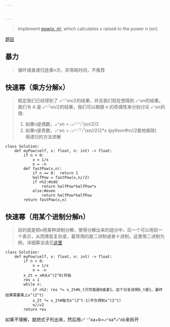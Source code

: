 ```yaml
---


---
```


<blockquote>
<p>Implement <a href="http://www.cplusplus.com/reference/valarray/pow/">pow(<em>x</em>,  <em>n</em>)</a>, which calculates <em>x</em> raised to the power <em>n</em> (xn).</p>
</blockquote>
<p><a href="https://leetcode-cn.com/problems/powx-n/">题目</a></p>
<h2 id="暴力">暴力</h2>
<blockquote>
<p>循环或者递归连乘n次，非常耗时间，不推荐</p>
</blockquote>
<h2 id="快速幂（乘方分解x）">快速幂（乘方分解x）</h2>
<blockquote>
<p>假定我们已经得到了 <span class="katex--inline"><span class="katex"><span class="katex-mathml"><math><semantics><mrow><msup><mi>x</mi><mrow><mi>n</mi><mi mathvariant="normal">/</mi><mn>2</mn></mrow></msup></mrow><annotation encoding="application/x-tex">x^{n/2}</annotation></semantics></math></span><span class="katex-html" aria-hidden="true"><span class="base"><span class="strut" style="height: 0.888em; vertical-align: 0em;"></span><span class="mord"><span class="mord mathdefault">x</span><span class="msupsub"><span class="vlist-t"><span class="vlist-r"><span class="vlist" style="height: 0.888em;"><span class="" style="top: -3.063em; margin-right: 0.05em;"><span class="pstrut" style="height: 2.7em;"></span><span class="sizing reset-size6 size3 mtight"><span class="mord mtight"><span class="mord mathdefault mtight">n</span><span class="mord mtight">/</span><span class="mord mtight">2</span></span></span></span></span></span></span></span></span></span></span></span></span>的结果，并且我们现在想得到 <span class="katex--inline"><span class="katex"><span class="katex-mathml"><math><semantics><mrow><msup><mi>x</mi><mi>n</mi></msup></mrow><annotation encoding="application/x-tex">x^n</annotation></semantics></math></span><span class="katex-html" aria-hidden="true"><span class="base"><span class="strut" style="height: 0.664392em; vertical-align: 0em;"></span><span class="mord"><span class="mord mathdefault">x</span><span class="msupsub"><span class="vlist-t"><span class="vlist-r"><span class="vlist" style="height: 0.664392em;"><span class="" style="top: -3.063em; margin-right: 0.05em;"><span class="pstrut" style="height: 2.7em;"></span><span class="sizing reset-size6 size3 mtight"><span class="mord mathdefault mtight">n</span></span></span></span></span></span></span></span></span></span></span></span>的结果。我们令 A 是 <span class="katex--inline"><span class="katex"><span class="katex-mathml"><math><semantics><mrow><msup><mi>x</mi><mrow><mi>n</mi><mi mathvariant="normal">/</mi><mn>2</mn></mrow></msup></mrow><annotation encoding="application/x-tex">x ^ {n / 2}</annotation></semantics></math></span><span class="katex-html" aria-hidden="true"><span class="base"><span class="strut" style="height: 0.888em; vertical-align: 0em;"></span><span class="mord"><span class="mord mathdefault">x</span><span class="msupsub"><span class="vlist-t"><span class="vlist-r"><span class="vlist" style="height: 0.888em;"><span class="" style="top: -3.063em; margin-right: 0.05em;"><span class="pstrut" style="height: 2.7em;"></span><span class="sizing reset-size6 size3 mtight"><span class="mord mtight"><span class="mord mathdefault mtight">n</span><span class="mord mtight">/</span><span class="mord mtight">2</span></span></span></span></span></span></span></span></span></span></span></span></span>的结果，我们可以根据 n 的奇偶性来分别讨论 <span class="katex--inline"><span class="katex"><span class="katex-mathml"><math><semantics><mrow><msup><mi>x</mi><mi>n</mi></msup></mrow><annotation encoding="application/x-tex">x ^ n</annotation></semantics></math></span><span class="katex-html" aria-hidden="true"><span class="base"><span class="strut" style="height: 0.664392em; vertical-align: 0em;"></span><span class="mord"><span class="mord mathdefault">x</span><span class="msupsub"><span class="vlist-t"><span class="vlist-r"><span class="vlist" style="height: 0.664392em;"><span class="" style="top: -3.063em; margin-right: 0.05em;"><span class="pstrut" style="height: 2.7em;"></span><span class="sizing reset-size6 size3 mtight"><span class="mord mathdefault mtight">n</span></span></span></span></span></span></span></span></span></span></span></span>的值:</p>
<ol>
<li>如果n是偶数，<span class="katex--inline"><span class="katex"><span class="katex-mathml"><math><semantics><mrow><msup><mi>x</mi><mi>n</mi></msup></mrow><annotation encoding="application/x-tex">x ^ n</annotation></semantics></math></span><span class="katex-html" aria-hidden="true"><span class="base"><span class="strut" style="height: 0.664392em; vertical-align: 0em;"></span><span class="mord"><span class="mord mathdefault">x</span><span class="msupsub"><span class="vlist-t"><span class="vlist-r"><span class="vlist" style="height: 0.664392em;"><span class="" style="top: -3.063em; margin-right: 0.05em;"><span class="pstrut" style="height: 2.7em;"></span><span class="sizing reset-size6 size3 mtight"><span class="mord mathdefault mtight">n</span></span></span></span></span></span></span></span></span></span></span></span> = <span class="katex--inline"><span class="katex"><span class="katex-mathml"><math><semantics><mrow><mo stretchy="false">(</mo><msup><mi>x</mi><mrow><mi>n</mi><mi mathvariant="normal">/</mi><mn>2</mn></mrow></msup><msup><mo stretchy="false">)</mo><mn>2</mn></msup></mrow><annotation encoding="application/x-tex">(x^{n/2})^2</annotation></semantics></math></span><span class="katex-html" aria-hidden="true"><span class="base"><span class="strut" style="height: 1.138em; vertical-align: -0.25em;"></span><span class="mopen">(</span><span class="mord"><span class="mord mathdefault">x</span><span class="msupsub"><span class="vlist-t"><span class="vlist-r"><span class="vlist" style="height: 0.888em;"><span class="" style="top: -3.063em; margin-right: 0.05em;"><span class="pstrut" style="height: 2.7em;"></span><span class="sizing reset-size6 size3 mtight"><span class="mord mtight"><span class="mord mathdefault mtight">n</span><span class="mord mtight">/</span><span class="mord mtight">2</span></span></span></span></span></span></span></span></span><span class="mclose"><span class="mclose">)</span><span class="msupsub"><span class="vlist-t"><span class="vlist-r"><span class="vlist" style="height: 0.814108em;"><span class="" style="top: -3.063em; margin-right: 0.05em;"><span class="pstrut" style="height: 2.7em;"></span><span class="sizing reset-size6 size3 mtight"><span class="mord mtight">2</span></span></span></span></span></span></span></span></span></span></span></span></li>
<li>如果n是奇数，<span class="katex--inline"><span class="katex"><span class="katex-mathml"><math><semantics><mrow><msup><mi>x</mi><mi>n</mi></msup></mrow><annotation encoding="application/x-tex">x ^ n</annotation></semantics></math></span><span class="katex-html" aria-hidden="true"><span class="base"><span class="strut" style="height: 0.664392em; vertical-align: 0em;"></span><span class="mord"><span class="mord mathdefault">x</span><span class="msupsub"><span class="vlist-t"><span class="vlist-r"><span class="vlist" style="height: 0.664392em;"><span class="" style="top: -3.063em; margin-right: 0.05em;"><span class="pstrut" style="height: 2.7em;"></span><span class="sizing reset-size6 size3 mtight"><span class="mord mathdefault mtight">n</span></span></span></span></span></span></span></span></span></span></span></span> = <span class="katex--inline"><span class="katex"><span class="katex-mathml"><math><semantics><mrow><mo stretchy="false">(</mo><msup><mi>x</mi><mrow><mi>n</mi><mi mathvariant="normal">/</mi><mi mathvariant="normal">/</mi><mn>2</mn></mrow></msup><msup><mo stretchy="false">)</mo><mn>2</mn></msup></mrow><annotation encoding="application/x-tex">(x^{n//2})^2</annotation></semantics></math></span><span class="katex-html" aria-hidden="true"><span class="base"><span class="strut" style="height: 1.138em; vertical-align: -0.25em;"></span><span class="mopen">(</span><span class="mord"><span class="mord mathdefault">x</span><span class="msupsub"><span class="vlist-t"><span class="vlist-r"><span class="vlist" style="height: 0.888em;"><span class="" style="top: -3.063em; margin-right: 0.05em;"><span class="pstrut" style="height: 2.7em;"></span><span class="sizing reset-size6 size3 mtight"><span class="mord mtight"><span class="mord mathdefault mtight">n</span><span class="mord mtight">/</span><span class="mord mtight">/</span><span class="mord mtight">2</span></span></span></span></span></span></span></span></span><span class="mclose"><span class="mclose">)</span><span class="msupsub"><span class="vlist-t"><span class="vlist-r"><span class="vlist" style="height: 0.814108em;"><span class="" style="top: -3.063em; margin-right: 0.05em;"><span class="pstrut" style="height: 2.7em;"></span><span class="sizing reset-size6 size3 mtight"><span class="mord mtight">2</span></span></span></span></span></span></span></span></span></span></span></span>*x  (python中n//2是地板除)<br>
用递归的方法求解</li>
</ol>
</blockquote>
<pre class=" language-python"><code class="prism  language-python"><span class="token keyword">class</span> <span class="token class-name">Solution</span><span class="token punctuation">:</span>
    <span class="token keyword">def</span> <span class="token function">myPow</span><span class="token punctuation">(</span>self<span class="token punctuation">,</span> x<span class="token punctuation">:</span> <span class="token builtin">float</span><span class="token punctuation">,</span> n<span class="token punctuation">:</span> <span class="token builtin">int</span><span class="token punctuation">)</span> <span class="token operator">-</span><span class="token operator">&gt;</span> <span class="token builtin">float</span><span class="token punctuation">:</span>
        <span class="token keyword">if</span> n <span class="token operator">&lt;</span> <span class="token number">0</span><span class="token punctuation">:</span>
            x <span class="token operator">=</span> <span class="token number">1</span><span class="token operator">/</span>x
            n <span class="token operator">=</span> <span class="token operator">-</span>n
        <span class="token keyword">def</span> <span class="token function">fastPow</span><span class="token punctuation">(</span>x<span class="token punctuation">,</span>n<span class="token punctuation">)</span><span class="token punctuation">:</span>
            <span class="token keyword">if</span> n <span class="token operator">==</span> <span class="token number">0</span><span class="token punctuation">:</span>  <span class="token keyword">return</span> <span class="token number">1</span>
            halfPow <span class="token operator">=</span> fastPow<span class="token punctuation">(</span>x<span class="token punctuation">,</span>n<span class="token operator">//</span><span class="token number">2</span><span class="token punctuation">)</span>
            <span class="token keyword">if</span> n<span class="token operator">%</span><span class="token number">2</span><span class="token punctuation">:</span><span class="token comment">#odd</span>
                <span class="token keyword">return</span> halfPow<span class="token operator">*</span>halfPow<span class="token operator">*</span>x
            <span class="token keyword">else</span><span class="token punctuation">:</span><span class="token comment">#even</span>
                <span class="token keyword">return</span> halfPow<span class="token operator">*</span>halfPow
        <span class="token keyword">return</span> fastPow<span class="token punctuation">(</span>x<span class="token punctuation">,</span>n<span class="token punctuation">)</span>
</code></pre>
<h2 id="快速幂（用某个进制分解n）">快速幂（用某个进制分解n）</h2>
<blockquote>
<p>目的就是把n用某种进制分解，使得分解出来的组分中，后一个可以用前一个表示，从而降低复杂度，最常用的是二进制或者十进制，这里用二进制为例，详细算法请见<a href="https://leetcode-cn.com/problems/powx-n/solution/powx-n-by-leetcode/">这里</a></p>
</blockquote>
<pre class=" language-python"><code class="prism  language-python"><span class="token keyword">class</span> <span class="token class-name">Solution</span><span class="token punctuation">:</span>
    <span class="token keyword">def</span> <span class="token function">myPow</span><span class="token punctuation">(</span>self<span class="token punctuation">,</span> x<span class="token punctuation">:</span> <span class="token builtin">float</span><span class="token punctuation">,</span> n<span class="token punctuation">:</span> <span class="token builtin">int</span><span class="token punctuation">)</span> <span class="token operator">-</span><span class="token operator">&gt;</span> <span class="token builtin">float</span><span class="token punctuation">:</span>
        <span class="token keyword">if</span> n <span class="token operator">&lt;</span> <span class="token number">0</span><span class="token punctuation">:</span>
            x <span class="token operator">=</span> <span class="token number">1</span><span class="token operator">/</span>x
            n <span class="token operator">=</span> <span class="token operator">-</span>n
        x_2t <span class="token operator">=</span> x<span class="token comment">#从x^(2^0)开始</span>
        res <span class="token operator">=</span> <span class="token number">1</span>
        <span class="token keyword">while</span> n<span class="token punctuation">:</span>
            <span class="token keyword">if</span> n<span class="token operator">%</span><span class="token number">2</span><span class="token punctuation">:</span> res <span class="token operator">*=</span> x_2t<span class="token comment">#b_t只可能是0或者1，这个分支说明b_t是1，最终结果需要乘上x^(2^t)</span>
            x_2t <span class="token operator">*=</span> x_2t<span class="token comment">#每次x^(2^t-1)平方得到x^(2^t)</span>
            n<span class="token operator">//=</span><span class="token number">2</span>
        <span class="token keyword">return</span> res
</code></pre>
<p>如果不理解，就把式子列出来，然后用<span class="katex--inline"><span class="katex"><span class="katex-mathml"><math><semantics><mrow><msup><mi>x</mi><mrow><mi>a</mi><mo>+</mo><mi>b</mi></mrow></msup></mrow><annotation encoding="application/x-tex">x^{a+b}</annotation></semantics></math></span><span class="katex-html" aria-hidden="true"><span class="base"><span class="strut" style="height: 0.849108em; vertical-align: 0em;"></span><span class="mord"><span class="mord mathdefault">x</span><span class="msupsub"><span class="vlist-t"><span class="vlist-r"><span class="vlist" style="height: 0.849108em;"><span class="" style="top: -3.063em; margin-right: 0.05em;"><span class="pstrut" style="height: 2.7em;"></span><span class="sizing reset-size6 size3 mtight"><span class="mord mtight"><span class="mord mathdefault mtight">a</span><span class="mbin mtight">+</span><span class="mord mathdefault mtight">b</span></span></span></span></span></span></span></span></span></span></span></span></span>=<span class="katex--inline"><span class="katex"><span class="katex-mathml"><math><semantics><mrow><msup><mi>x</mi><mi>a</mi></msup></mrow><annotation encoding="application/x-tex">x^a</annotation></semantics></math></span><span class="katex-html" aria-hidden="true"><span class="base"><span class="strut" style="height: 0.664392em; vertical-align: 0em;"></span><span class="mord"><span class="mord mathdefault">x</span><span class="msupsub"><span class="vlist-t"><span class="vlist-r"><span class="vlist" style="height: 0.664392em;"><span class="" style="top: -3.063em; margin-right: 0.05em;"><span class="pstrut" style="height: 2.7em;"></span><span class="sizing reset-size6 size3 mtight"><span class="mord mathdefault mtight">a</span></span></span></span></span></span></span></span></span></span></span></span>*<span class="katex--inline"><span class="katex"><span class="katex-mathml"><math><semantics><mrow><msup><mi>x</mi><mi>b</mi></msup></mrow><annotation encoding="application/x-tex">x^b</annotation></semantics></math></span><span class="katex-html" aria-hidden="true"><span class="base"><span class="strut" style="height: 0.849108em; vertical-align: 0em;"></span><span class="mord"><span class="mord mathdefault">x</span><span class="msupsub"><span class="vlist-t"><span class="vlist-r"><span class="vlist" style="height: 0.849108em;"><span class="" style="top: -3.063em; margin-right: 0.05em;"><span class="pstrut" style="height: 2.7em;"></span><span class="sizing reset-size6 size3 mtight"><span class="mord mathdefault mtight">b</span></span></span></span></span></span></span></span></span></span></span></span>来拆开</p>

